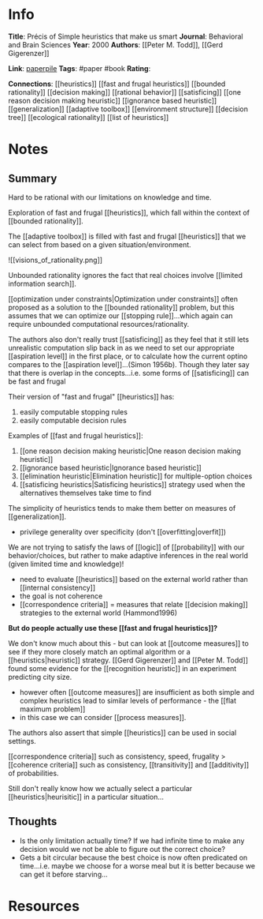 # Info
**Title**: Précis of Simple heuristics that make us smart
**Journal**: Behavioral and Brain Sciences
**Year**: 2000
**Authors**: [[Peter M. Todd]], [[Gerd Gigerenzer]]

**Link**: [paperpile](chrome-extension://bomfdkbfpdhijjbeoicnfhjbdhncfhig/view.html?mp=DjlF4ojL)
**Tags**: #paper #book
**Rating**: 

**Connections**:
[[heuristics]]
[[fast and frugal heuristics]]
[[bounded rationality]]
[[decision making]]
[[rational behavior]]
[[satisficing]]
[[one reason decision making heuristic]]
[[ignorance based heuristic]]
[[generalization]]
[[adaptive toolbox]]
[[environment structure]]
[[decision tree]]
[[ecological rationality]]
[[list of heuristics]]

# Notes
## Summary
Hard to be rational with our limitations on knowledge and time.

Exploration of fast and frugal [[heuristics]], which fall within the context of [[bounded rationality]].

The [[adaptive toolbox]] is filled with fast and frugal [[heuristics]] that we can select from based on a given situation/environment.

![[visions_of_rationality.png]]

Unbounded rationality ignores the fact that real choices involve [[limited information search]]. 

[[optimization under constraints|Optimization under constraints]] often proposed as a solution to the [[bounded rationality]] problem, but this assumes that we can optimize our [[stopping rule]]...which again can require unbounded computational resources/rationality.

The authors also don't really trust [[satisficing]] as they feel that it still lets unrealistic computation slip back in as we need to set our appropriate [[aspiration level]] in the first place, or to calculate how the current optino compares to the [[aspiration level]]...(Simon  1956b). Though they later say that there is overlap in the concepts...i.e. some forms of [[satisficing]] can be fast and frugal

Their version of "fast and frugal" [[heuristics]] has:
1. easily computable stopping rules
2. easily computable decision rules

Examples of [[fast and frugal heuristics]]:
1. [[one reason decision making heuristic|One reason decision making heuristic]]
2. [[ignorance based heuristic|Ignorance based heuristic]]
3. [[elimination heuristic|Elimination heuristic]] for multiple-option choices
4. [[satisficing heuristics|Satisficing heuristics]] strategy used when the alternatives themselves take time to find

The simplicity of heuristics tends to make them better on measures of [[generalization]].
- privilege generality over specificity (don't [[overfitting|overfit]])

We are not trying to satisfy the laws of [[logic]] of [[probability]] with our behavior/choices, but rather to make adaptive inferences in the real world (given limited time and knowledge)!

- need to evaluate [[heuristics]] based on the external world rather than [[internal consistency]]
- the goal is not coherence
- [[correspondence criteria]] = measures that relate [[decision making]] strategies to the external world (Hammond1996)

**But do people actually use these [[fast and frugal heuristics]]?**

We don't know much about this - but can look at [[outcome measures]] to see if they more closely match an optimal algorithm or a [[heuristics|heuristic]] strategy. [[Gerd Gigerenzer]] and [[Peter M. Todd]] found some evidence for the [[recognition heuristic]] in an experiment predicting city size.

- however often [[outcome measures]] are insufficient as both simple and complex heuristics lead to similar levels of performance - the [[flat maximum problem]]
- in this case we can consider [[process measures]].

The authors also assert that simple [[heuristics]] can be used in social settings.

[[correspondence criteria]] such as consistency, speed, frugality > [[coherence criteria]] such as consistency, [[transitivity]] and [[additivity]] of probabilities.

Still don't really know how we actually select a particular [[heuristics|heurisitic]] in a particular situation...

## Thoughts
- Is the only limitation actually time? If we had infinite time to make any decision would we not be able to figure out the correct choice?
- Gets a bit circular because the best choice is now often predicated on time...i.e. maybe we choose for a worse meal but it is better because we can get it before starving...

# Resources
